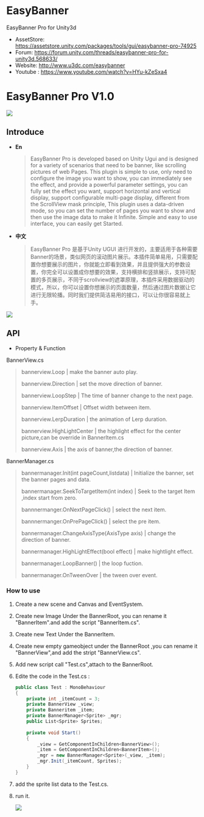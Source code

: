 # EasyBanner
EasyBanner Pro for Unity3d

* AssetStore: https://assetstore.unity.com/packages/tools/gui/easybanner-pro-74925
* Forum: https://forum.unity.com/threads/easybanner-pro-for-unity3d.568633/
* Website: http://www.u3dc.com/easybanner
* Youtube : https://www.youtube.com/watch?v=HYu-kZeSxa4

# EasyBanner Pro V1.0

![](https://forum.unity.com/attachments/nextpage-gif.316552/?temp_hash=713137806084dfc1cb6daf35613799e3)

## Introduce

- **En**

  > EasyBanner Pro is developed based on Unity Ugui and is designed for a variety of scenarios that need to be banner, like scrolling pictures of web Pages. This plugin is simple to use, only need to configure the image you want to show, you can immediately see the effect, and provide a powerful parameter settings, you can fully set the effect you want, support horizontal and vertical display, support configurable multi-page display, different from the ScrollView mask principle, This plugin uses a data-driven mode, so you can set the number of pages you want to show and then use the image data to make it Infinite. Simple and easy to use interface, you can easily get Started.

- **中文**

  > EasyBanner Pro 是基于Unity UGUI 进行开发的，主要适用于各种需要Banner的场景，类似网页的滚动图片展示。本插件简单易用，只需要配置你想要展示的图片，你就能立即看到效果，并且提供强大的参数设置，你完全可以设置成你想要的效果，支持横排和竖排展示，支持可配置的多页展示，不同于scrollview的遮罩原理，本插件采用数据驱动的模式，所以，你可以设置你想展示的页面数量，然后通过图片数据让它进行无限轮播。同时我们提供简洁易用的接口，可以让你很容易就上手。


![](https://i.imgur.com/c8DesDr.png)



## API

- Property & Function

BannerView.cs

> bannerview.Loop | make the banner auto play.
>
> bannerview.Direction | set the move direction of banner.
>
> bannerview.LoopStep | The time of banner change to the next page.
>
> bannerview.ItemOffset | Offset width between item.
>
> bannerview.LerpDuration | the animation of Lerp duration.
>
> bannerview.HighLightCenter | the highlight effect for the center picture,can be override in BannerItem.cs
>
> bannerview.Axis | the axis of banner,the direction of banner.

BannerManager.cs

> bannermanager.Init(int pageCount,list<T>data) | Initialize the banner, set the banner pages and data.
>
> bannermanager.SeekToTargetItem(int index) | Seek to the target Item ,index start from zero.
>
> bannnermanger.OnNextPageClick() | select the next item.
>
> bannnermanger.OnPrePageClick() | select the pre item.
>
> bannermanager.ChangeAxisType(AxisType axis) | change the direction of banner.
>
> bannermanager.HighLightEffect(bool effect) | make hightlight effect.
>
> bannermanager.LoopBanner() | the loop fuction.
>
> bannermanager.OnTweenOver | the tween over event.

### How to use

1. Create a new scene and Canvas and EventSystem.

2. Create new Image Under the BannerRoot, you can rename it "BannerItem".and add the script "BannerItem.cs".

3. Create new Text Under the BannerItem.

4. Create new empty gameobject under the BannerRoot ,you can rename it "BannerView",and add the stript "BannerView.cs".

5. Add new script call "Test.cs",attach to the BannerRoot.

6. Edite the code in the Test.cs :

   ```C#
   public class Test : MonoBehaviour
   {
       private int _itemCount = 3;
       private BannerView _view;
       private Banneritem _item;
       private BannerManager<Sprite> _mgr;
       public List<Sprite> Sprites;
       
       private void Start()
       {
           _view = GetComponentInChildren<BannerView>();
           _item = GetComponentInChildren<BannerItem>();
           _mgr = new BannerManager<Sprite>(_view, _item);
           _mgr.Init(_itemCount, Sprites);
       }
   }
   ```

7. add the sprite list data to the Test.cs.

8. run it.

	![](https://i.imgur.com/0IbfRzL.png)
